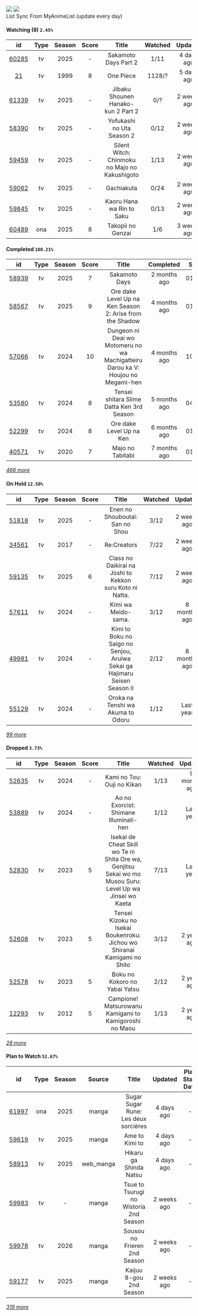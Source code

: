 [![](https://img.shields.io/badge/MyAnimeList-2E51A2?logo=MyAnimeList&logoColor=FFFFFF&style=flat)](https://myanimelist.net/profile/Faelayis)
[![](https://img.shields.io/badge/Anilist-02A9FF?logo=AniList&logoColor=FFFFFF&style=flat)](https://anilist.co/user/Faelayis/)<br>
List Sync From MyAnimeList (update every day)

#### Watching (8) ``2.45%``

|                      id                      | Type | Season | Score |                     Title                     | Watched |   Updated   | Start Date |
| :------------------------------------------: | :--: | :----: | :---: | :-------------------------------------------: | :-----: | :---------: | :--------: |
| [60285](https://myanimelist.net/anime/60285) |  tv  |  2025  |   -   |              Sakamoto Days Part 2             |   1/11  |  4 days ago | 07/22/2025 |
|    [21](https://myanimelist.net/anime/21)    |  tv  |  1999  |   8   |                   One Piece                   |  1128/? |  5 days ago | 01/01/2013 |
| [61339](https://myanimelist.net/anime/61339) |  tv  |  2025  |   -   |       Jibaku Shounen Hanako-kun 2 Part 2      |   0/?   | 2 weeks ago | 07/07/2025 |
| [58390](https://myanimelist.net/anime/58390) |  tv  |  2025  |   -   |           Yofukashi no Uta Season 2           |   0/12  | 2 weeks ago | 07/07/2025 |
| [59459](https://myanimelist.net/anime/59459) |  tv  |  2025  |   -   | Silent Witch: Chinmoku no Majo no Kakushigoto |   1/13  | 2 weeks ago | 07/07/2025 |
| [59062](https://myanimelist.net/anime/59062) |  tv  |  2025  |   -   |                   Gachiakuta                  |   0/24  | 2 weeks ago | 07/07/2025 |
| [59845](https://myanimelist.net/anime/59845) |  tv  |  2025  |   -   |           Kaoru Hana wa Rin to Saku           |   0/13  | 2 weeks ago | 07/07/2025 |
| [60489](https://myanimelist.net/anime/60489) |  ona |  2025  |   8   |               Takopii no Genzai               |   1/6   | 3 weeks ago | 07/03/2025 |

*[](https://github.com/Faelayis/MyAnimeList-History/blob/master/List/Anime/watching.md)*

#### Completed ``100.21%``

|                      id                      |    Type    | Season | Score |                                                   Title                                                   |   Completed   | Start Date | Finish Date |
| :------------------------------------------: | :--------: | :----: | :---: | :-------------------------------------------------------------------------------------------------------: | :-----------: | :--------: | :---------: |
| [58939](https://myanimelist.net/anime/58939) |     tv     |  2025  |   7   |                                               Sakamoto Days                                               |  2 months ago | 01/19/2025 |  05/15/2025 |
| [58567](https://myanimelist.net/anime/58567) |     tv     |  2025  |   9   |                          Ore dake Level Up na Ken Season 2: Arise from the Shadow                         |  4 months ago | 01/23/2025 |  03/30/2025 |
| [57066](https://myanimelist.net/anime/57066) |     tv     |  2024  |   10  |              Dungeon ni Deai wo Motomeru no wa Machigatteiru Darou ka V: Houjou no Megami-hen             |  4 months ago | 10/05/2024 |  03/18/2025 |
| [53580](https://myanimelist.net/anime/53580) |     tv     |  2024  |   8   |                                 Tensei shitara Slime Datta Ken 3rd Season                                 |  5 months ago | 04/06/2024 |  02/15/2025 |
| [52299](https://myanimelist.net/anime/52299) |     tv     |  2024  |   8   |                                          Ore dake Level Up na Ken                                         |  6 months ago | 01/22/2025 |  01/23/2025 |
| [40571](https://myanimelist.net/anime/40571) |     tv     |  2020  |   7   |                                              Majo no Tabitabi                                             |  7 months ago | 01/01/2025 |  01/01/2025 |


*[466 more](https://github.com/Faelayis/MyAnimeList-History/blob/master/List/Anime/completed.md)*

#### On Hold ``12.50%``

|                      id                      |   Type  | Season | Score |                                                     Title                                                     | Watched |    Updated   | Start Date |
| :------------------------------------------: | :-----: | :----: | :---: | :-----------------------------------------------------------------------------------------------------------: | :-----: | :----------: | :--------: |
| [51818](https://myanimelist.net/anime/51818) |    tv   |  2025  |   -   |                                        Enen no Shouboutai: San no Shou                                        |   3/12  |  2 weeks ago | 04/08/2025 |
| [34561](https://myanimelist.net/anime/34561) |    tv   |  2017  |   -   |                                                  Re:Creators                                                  |   7/22  |  2 weeks ago | 03/31/2025 |
| [59135](https://myanimelist.net/anime/59135) |    tv   |  2025  |   6   |                            Class no Daikirai na Joshi to Kekkon suru Koto ni Natta.                           |   7/12  |  2 weeks ago | 02/23/2025 |
| [57611](https://myanimelist.net/anime/57611) |    tv   |  2024  |   -   |                                              Kimi wa Meido-sama.                                              |   3/12  | 8 months ago | 10/20/2024 |
| [49981](https://myanimelist.net/anime/49981) |    tv   |  2024  |   -   |                   Kimi to Boku no Saigo no Senjou, Aruiwa Sekai ga Hajimaru Seisen Season II                  |   2/12  | 8 months ago | 07/20/2024 |
| [55129](https://myanimelist.net/anime/55129) |    tv   |  2024  |   -   |                                       Oroka na Tenshi wa Akuma to Odoru                                       |   1/12  |   Last year  | 05/23/2024 |


*[99 more](https://github.com/Faelayis/MyAnimeList-History/blob/master/List/Anime/on_hold.md)*

#### Dropped ``3.73%``

|                      id                      | Type | Season | Score |                                                   Title                                                   | Watched |    Updated   | Start Date |
| :------------------------------------------: | :--: | :----: | :---: | :-------------------------------------------------------------------------------------------------------: | :-----: | :----------: | :--------: |
| [52635](https://myanimelist.net/anime/52635) |  tv  |  2024  |   -   |                                         Kami no Tou: Ouji no Kikan                                        |   1/13  | 9 months ago | 07/14/2024 |
| [53889](https://myanimelist.net/anime/53889) |  tv  |  2024  |   -   |                                   Ao no Exorcist: Shimane Illuminati-hen                                  |   1/12  |   Last year  | 01/10/2024 |
| [52830](https://myanimelist.net/anime/52830) |  tv  |  2023  |   5   | Isekai de Cheat Skill wo Te ni Shita Ore wa, Genjitsu Sekai wo mo Musou Suru: Level Up wa Jinsei wo Kaeta |   7/13  |   Last year  | 04/04/2023 |
| [52608](https://myanimelist.net/anime/52608) |  tv  |  2023  |   5   |                  Tensei Kizoku no Isekai Boukenroku: Jichou wo Shiranai Kamigami no Shito                 |   3/12  |  2 years ago | 04/03/2023 |
| [52578](https://myanimelist.net/anime/52578) |  tv  |  2023  |   5   |                                       Boku no Kokoro no Yabai Yatsu                                       |   2/12  |  2 years ago | 04/02/2023 |
| [12293](https://myanimelist.net/anime/12293) |  tv  |  2012  |   5   |                           Campione! Matsurowanu Kamigami to Kamigoroshi no Maou                           |   1/13  |  2 years ago | 03/20/2023 |


*[28 more](https://github.com/Faelayis/MyAnimeList-History/blob/master/List/Anime/dropped.md)*

#### Plan to Watch ``52.67%``

|                      id                      |    Type    | Season |    Source    |                                                        Title                                                        |    Updated    | Plan Start Date |
| :------------------------------------------: | :--------: | :----: | :----------: | :-----------------------------------------------------------------------------------------------------------------: | :-----------: | :-------------: |
| [61997](https://myanimelist.net/anime/61997) |     ona    |  2025  |     manga    |                                         Sugar Sugar Rune: Les deux sorcières                                        |   4 days ago  |        -        |
| [59619](https://myanimelist.net/anime/59619) |     tv     |  2025  |     manga    |                                                    Ame to Kimi to                                                   |   4 days ago  |        -        |
| [58913](https://myanimelist.net/anime/58913) |     tv     |  2025  |   web_manga  |                                                Hikaru ga Shinda Natsu                                               |   4 days ago  |        -        |
| [59983](https://myanimelist.net/anime/59983) |     tv     |    -   |     manga    |                                        Tsue to Tsurugi no Wistoria 2nd Season                                       |  2 weeks ago  |        -        |
| [59978](https://myanimelist.net/anime/59978) |     tv     |  2026  |     manga    |                                             Sousou no Frieren 2nd Season                                            |  2 weeks ago  |        -        |
| [59177](https://myanimelist.net/anime/59177) |     tv     |  2025  |     manga    |                                               Kaijuu 8-gou 2nd Season                                               |  2 weeks ago  |        -        |


*[319 more](https://github.com/Faelayis/MyAnimeList-History/blob/master/List/Anime/plan_to_watch.md)*

